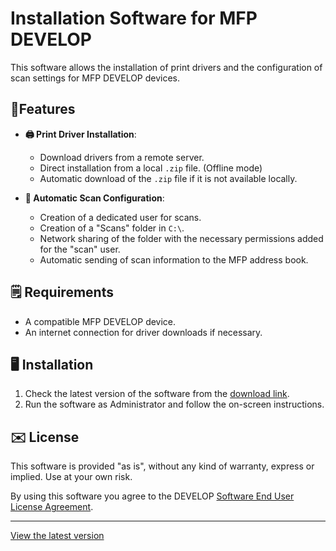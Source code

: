 # Installation Software for MFP DEVELOP

This software allows the installation of print drivers and the configuration of scan settings for MFP DEVELOP devices.

## 💎Features

- **🖨️ Print Driver Installation**:
  - Download drivers from a remote server.
  - Direct installation from a local `.zip` file. (Offline mode)
  - Automatic download of the `.zip` file if it is not available locally.

- **📩 Automatic Scan Configuration**:
  - Creation of a dedicated user for scans.
  - Creation of a "Scans" folder in `C:\`.
  - Network sharing of the folder with the necessary permissions added for the "scan" user.
  - Automatic sending of scan information to the MFP address book.

## 🗒️ Requirements

- A compatible MFP DEVELOP device.
- An internet connection for driver downloads if necessary.

## 🖥️ Installation

1. Check the latest version of the software from the [download link](https://github.com/iSh0ck/Vela31---Ineo/releases).
2. Run the software as Administrator and follow the on-screen instructions.

## ✉️ License

This software is provided "as is", without any kind of warranty, express or implied. Use at your own risk.

By using this software you agree to the DEVELOP [Software End User License Agreement](https://github.com/iSh0ck/DEVELOP_Setup_Tool/blob/main/DEVELOP%20-%20Software%20End%20User%20License%20Agreement.txt).

---

[View the latest version](https://github.com/iSh0ck/Vela31---Ineo/releases)

